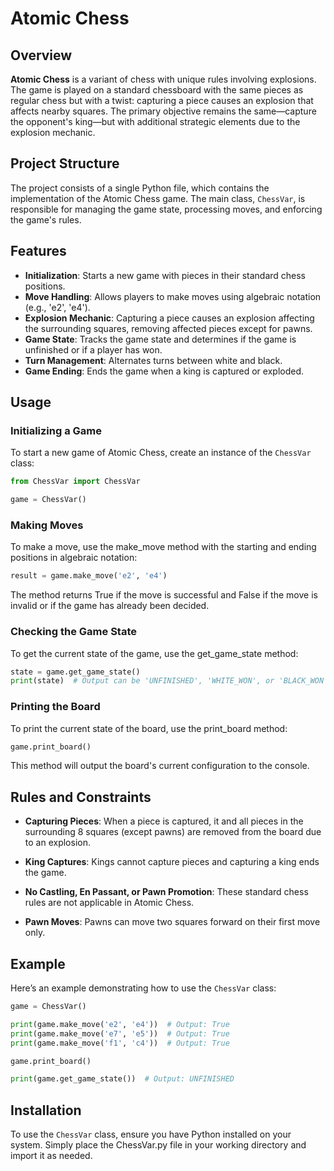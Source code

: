 # Atomic Chess

## Overview

**Atomic Chess** is a variant of chess with unique rules involving explosions. The game is played on a standard chessboard with the same pieces as regular chess but with a twist: capturing a piece causes an explosion that affects nearby squares. The primary objective remains the same—capture the opponent's king—but with additional strategic elements due to the explosion mechanic.

## Project Structure

The project consists of a single Python file, which contains the implementation of the Atomic Chess game. The main class, `ChessVar`, is responsible for managing the game state, processing moves, and enforcing the game's rules.

## Features

- **Initialization**: Starts a new game with pieces in their standard chess positions.
- **Move Handling**: Allows players to make moves using algebraic notation (e.g., 'e2', 'e4').
- **Explosion Mechanic**: Capturing a piece causes an explosion affecting the surrounding squares, removing affected pieces except for pawns.
- **Game State**: Tracks the game state and determines if the game is unfinished or if a player has won.
- **Turn Management**: Alternates turns between white and black.
- **Game Ending**: Ends the game when a king is captured or exploded.

## Usage

### Initializing a Game

To start a new game of Atomic Chess, create an instance of the `ChessVar` class:

```python
from ChessVar import ChessVar

game = ChessVar()
```
### Making Moves

To make a move, use the make_move method with the starting and ending positions in algebraic notation:
```python
result = game.make_move('e2', 'e4')
```
The method returns True if the move is successful and False if the move is invalid or if the game has already been decided.

### Checking the Game State

To get the current state of the game, use the get_game_state method:
```python
state = game.get_game_state()
print(state)  # Output can be 'UNFINISHED', 'WHITE_WON', or 'BLACK_WON'
```
### Printing the Board

To print the current state of the board, use the print_board method:
```python
game.print_board()
```
This method will output the board's current configuration to the console.

## Rules and Constraints

- **Capturing Pieces**: When a piece is captured, it and all pieces in the surrounding 8 squares (except pawns) are removed from the board due to an explosion.

- **King Captures**: Kings cannot capture pieces and capturing a king ends the game.

- **No Castling, En Passant, or Pawn Promotion**: These standard chess rules are not applicable in Atomic Chess.

- **Pawn Moves**: Pawns can move two squares forward on their first move only.

## Example
Here’s an example demonstrating how to use the `ChessVar` class:
```python
game = ChessVar()

print(game.make_move('e2', 'e4'))  # Output: True
print(game.make_move('e7', 'e5'))  # Output: True
print(game.make_move('f1', 'c4'))  # Output: True

game.print_board()

print(game.get_game_state())  # Output: UNFINISHED
```
## Installation

To use the `ChessVar` class, ensure you have Python installed on your system. Simply place the ChessVar.py file in your working directory and import it as needed.
